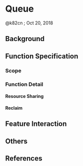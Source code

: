 # Queue

@k82cn ; Oct 20, 2018


## Background



## Function Specification

### Scope

### Function Detail

#### Resource Sharing

#### Reclaim

## Feature Interaction


## Others


## References
